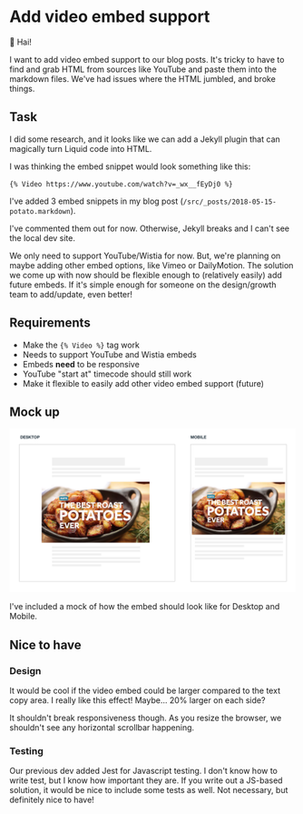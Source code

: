 # Add video embed support

👋 Hai!

I want to add video embed support to our blog posts. It's tricky to have to find and grab HTML from sources like YouTube and paste them into the markdown files. We've had issues where the HTML jumbled, and broke things.


## Task

I did some research, and it looks like we can add a Jekyll plugin that can magically turn Liquid code into HTML.

I was thinking the embed snippet would look something like this:

```
{% Video https://www.youtube.com/watch?v=_wx__fEyDj0 %}
```

I've added 3 embed snippets in my blog post (`/src/_posts/2018-05-15-potato.markdown`).

I've commented them out for now. Otherwise, Jekyll breaks and I can't see the local dev site.

We only need to support YouTube/Wistia for now. But, we're planning on maybe adding other embed options, like Vimeo or DailyMotion. The solution we come up with now should be flexible enough to (relatively easily) add future embeds. If it's simple enough for someone on the design/growth team to add/update, even better!


## Requirements
* Make the `{% Video %}` tag work
* Needs to support YouTube and Wistia embeds
* Embeds **need** to be responsive
* YouTube "start at" timecode should still work
* Make it flexible to easily add other video embed support (future)



## Mock up

![mockup](./images/video-embed-mockup.png)

I've included a mock of how the embed should look like for Desktop and Mobile.



## Nice to have

### Design

It would be cool if the video embed could be larger compared to the text copy area. I really like this effect! Maybe… 20% larger on each side?

It shouldn't break responsiveness though. As you resize the browser, we shouldn't see any horizontal scrollbar happening.


### Testing

Our previous dev added Jest for Javascript testing. I don't know how to write test, but I know how important they are. If you write out a JS-based solution, it would be nice to include some tests as well. Not necessary, but definitely nice to have!
